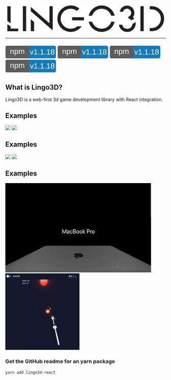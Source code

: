 <div align="center">
  <img width="500px" src="https://github.com/Hubert-HuJianhua/lingo3d-dev/blob/main/image/LINGO3Dlogo.png"/>
</div>


---
### [![npm][npm-image]][npm-url]   [![npm][npm-image]][npm-url]    [![npm][npm-image]][npm-url]   [![npm][npm-image]][npm-url]
[npm-image]: https://github.com/Hubert-HuJianhua/lingo3d-dev/blob/main/image/npm.svg
[npm-url]: https://www.npmjs.com/package/lingo3d-react


## What is Lingo3D?
Lingo3D is a web-first 3d game development library with React integration.
## Examples
<img src="https://github.com/Hubert-HuJianhua/lingo3d-dev/blob/main/image/applewatch.gif" height="270px"> <img src="https://github.com/Hubert-HuJianhua/lingo3d-dev/blob/main/image/fairytale.gif" height="270px"> 

## Examples
<img src="https://github.com/Hubert-HuJianhua/lingo3d-dev/blob/main/image/pingpong.gif" height="220px">
<img src="https://github.com/Hubert-HuJianhua/lingo3d-dev/blob/main/image/universe.gif" height="220px">

## Examples
<img src="https://github.com/Hubert-HuJianhua/lingo3d-dev/blob/main/image/macbook.gif" height="280px"><img src="https://github.com/Hubert-HuJianhua/lingo3d-dev/blob/main/image/shotting.gif" height="240px">




### Get the GitHub readme for an yarn package
```
yarn add lingo3d-react
```
